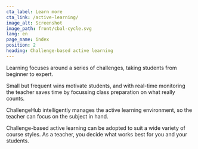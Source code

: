 ```yaml
---
cta_label: Learn more
cta_link: /active-learning/
image_alt: Screenshot
image_path: front/cbal-cycle.svg
lang: en
page_name: index
position: 2
heading: Challenge-based active learning
---
```


Learning focuses around a series of challenges, taking students from beginner to expert.

Small but frequent wins motivate students, and with real-time monitoring the teacher saves time by focussing class preparation on what really counts.

ChallengeHub intelligently manages the active learning environment, so the teacher can focus on the subject in hand.

Challenge-based active learning can be adopted to suit a wide variety of course styles. As a teacher, you decide what works best for you and your students.
